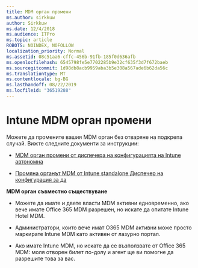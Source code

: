 ```yaml
---
title: MDM орган промени
ms.author: sirkkuw
author: Sirkkuw
ms.date: 12/4/2018
ms.audience: ITPro
ms.topic: article
ROBOTS: NOINDEX, NOFOLLOW
localization_priority: Normal
ms.assetid: 08c51aa6-cffc-456b-91fb-185f0d636afb
ms.openlocfilehash: 6545798fe5e7702285b9e32cf635f3d7f672baeb
ms.sourcegitcommit: 1d98db8acb9959aba3b5e308a567ade6b62da56c
ms.translationtype: MT
ms.contentlocale: bg-BG
ms.lasthandoff: 08/22/2019
ms.locfileid: "36519288"
---
```

# <a name="change-intune-mdm-authority"></a>Intune MDM орган промени

Можете да промените вашия MDM орган без отваряне на подкрепа случай. Вижте следните документи за инструкции:
  
- [MDM орган промени от диспечера на конфигурацията на Intune автономна](https://docs.microsoft.com/sccm/mdm/deploy-use/migrate-change-mdm-authority)
    
- [Промяна органът MDM от Intune standalone Диспечер на конфигурация за да](https://docs.microsoft.com/sccm/mdm/deploy-use/change-mdm-authority)
    
 **MDM орган съвместно съществуване**
  
- Можете да имате и двете власти MDM активни едновременно, ако вече имате Office 365 MDM разрешен, но искате да опитате Intune Hotel MDM.
    
- Администратори, които вече имат O365 MDM активни може просто маркирате Intune MDM като активен от лазурно портал.
    
- Ако имате Intune MDM, но искате да се възползвате от Office 365 MDM: моля отворен билет по-долу и агент ще ви помогне да разрешите това за вас.
    

